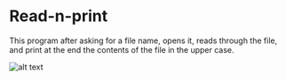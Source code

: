 # Read-n-print
This program after asking for a file name, opens it, reads through the file, and print at the end the contents of the file in the upper case.

![alt text](https://github.com/alexzedev/Read-n-print/blob/main/readnprint_screen.png?raw=true)
